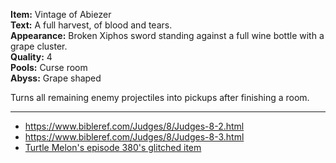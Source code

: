 **Item:** Vintage of Abiezer
<br>
**Text:** A full harvest, of blood and tears.
<br>
**Appearance:** Broken Xiphos sword standing against a full wine bottle with a grape cluster.
<br>
**Quality:** 4
<br>
**Pools:** Curse room
<br>
**Abyss:** Grape shaped

Turns all remaining enemy projectiles into pickups after finishing a room.

---

- https://www.bibleref.com/Judges/8/Judges-8-2.html
- https://www.bibleref.com/Judges/8/Judges-8-3.html
- [Turtle Melon's episode 380's glitched item](https://youtu.be/1xUvlPceKRY)